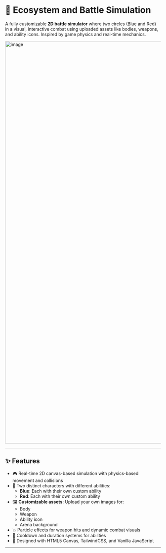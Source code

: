 # 🧬 Ecosystem and Battle Simulation

A fully customizable **2D battle simulator** where two circles (Blue and Red) in a visual, interactive combat using uploaded assets like bodies, weapons, and ability icons. Inspired by game physics and real-time mechanics.

<img width="1862" height="1304" alt="image" src="https://github.com/user-attachments/assets/3275988a-c6b0-448d-b522-22ad71695fe0" />


---

## ✨ Features

- 🎮 Real-time 2D canvas-based simulation with physics-based movement and collisions
- 🧠 Two distinct characters with different abilities:
  - **Blue**: Each with their own custom ability
  - **Red**:  Each with their own custom ability
- 🖼️ **Customizable assets**: Upload your own images for:
  - Body
  - Weapon
  - Ability icon
  - Arena background
- 💥 Particle effects for weapon hits and dynamic combat visuals
- 🔁 Cooldown and duration systems for abilities
- 🧪 Designed with HTML5 Canvas, TailwindCSS, and Vanilla JavaScript

---
